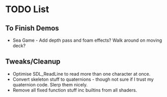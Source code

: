 TODO List
=========

To Finish Demos
---------------

* Sea Game - Add depth pass and foam effects? Walk around on moving deck?

Tweaks/Cleanup
--------------

* Optimise SDL_ReadLine to read more than one character at once.
* Convert skeleton stuff to quaternions - though not sure if I trust my quaternion code. Slerp them nicely.
* Remove all fixed function stuff inc builtins from all shaders.

